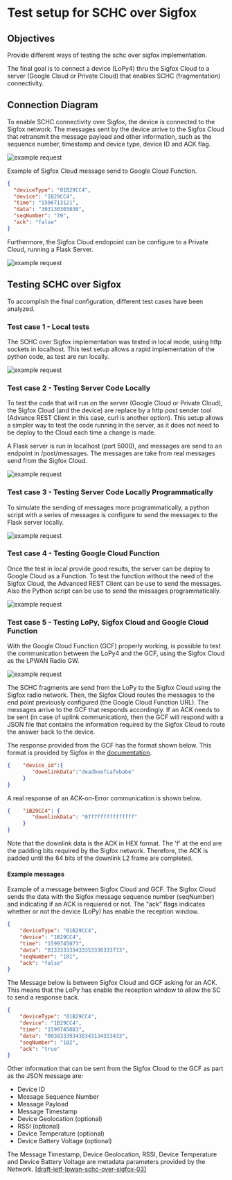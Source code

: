 # Test setup for SCHC over Sigfox

## Objectives

Provide different ways of testing the schc over sigfox implementation.

The final goal is to connect a device (LoPy4) thru the Sigfox Cloud to a server (Google Cloud or Private Cloud) that enables SCHC (fragmentation) connectivity. 

## Connection Diagram

To enable SCHC connectivity over Sigfox, the device is connected to the Sigfox network. The messages sent by the device arrive to the Sigfox Cloud that retransmit the message payload and other information, such as the sequence number, timestamp and device type, device ID and ACK flag.

![example request](images/schc_sigfox_diagrams_1.png)

Example of Sigfox Cloud message send to Google Cloud Function.

```json
{
  "deviceType": "01B29CC4",
  "device": "1B29CC4",
  "time": "1596713121",
  "data": "303130303030",
  "seqNumber": "39",
  "ack": "false"
}
```

Furthermore, the Sigfox Cloud endopoint can be configure to a Private Cloud, running a Flask Server.


![example request](images/schc_sigfox_diagrams_1_local.png)

## Testing SCHC over Sigfox

To accomplish the final configuration, different test cases have been analyzed.

### Test case 1 - Local tests

The SCHC over Sigfox implementation was tested in local mode, using http sockets in localhost. 
This test setup allows a rapid implementation of the python code, as test are run locally.

![example request](images/schc_sigfox_diagrams_5.png)

### Test case 2 - Testing Server Code Locally

To test the code that will run on the server (Google Cloud or Private Cloud), the Sigfox Cloud (and the device) are replace by a http post sender tool (Advance REST Client in this case, curl is another option). This setup allows a simpler way to test the code running in the server, as it does not need to be deploy to the Cloud each time a change is made. 

A Flask server is run in localhost (port 5000), and messages are send to an endpoint in /post/messages. The messages are take from real messages send from the Sigfox Cloud.

![example request](images/schc_sigfox_diagrams_3.png)

### Test case 3 - Testing Server Code Locally Programmatically

To simulate the sending of messages more programmatically, a python script with a series of messages is configure to send the messages to the Flask server locally. 

![example request](images/schc_sigfox_diagrams_4.png)


### Test case 4 - Testing Google Cloud Function

Once the test in local provide good results, the server can be deploy to Google Cloud as a Function. To test the function without the need of the Sigfox Cloud, the Advanced REST Client can be use to send the messages. Also the Python script can be use to send the messages programmatically.

![example request](images/schc_sigfox_diagrams_2.png)

### Test case 5 - Testing LoPy, Sigfox Cloud and Google Cloud Function

With the Google Cloud Function (GCF) properly working, is possible to test the communication between the LoPy4 and the GCF, using the Sigfox Cloud as the LPWAN Radio GW.

![example request](images/schc_sigfox_diagrams_1.png)

The SCHC fragments are send from the LoPy to the Sigfox Cloud using the Sigfox radio network. Then, the Sigfox Cloud routes the messages to the end point previously configured (the Google Cloud Function URL). The messages arrive to the GCF that responds accordingly. If an ACK needs to be sent (in case of uplink communication), then the GCF will respond with a JSON file that contains the information required by the Sigfox Cloud to route the answer back to the device.

The response provided from the GCF has the format shown below. This format is provided by Sigfox in the [documentation](https://support.sigfox.com/docs/acknowledge). 
```json
{    "device_id":{
        "downlinkData":"deadbeefcafebabe"
     }
}
```
A real response of an ACK-on-Error communication is shown below.
```json
{    "1B29CC4": {
        "downlinkData": "07f7ffffffffffff"
     }
}
```
Note that the downlink data is the ACK in HEX format. 
The 'f' at the end are the padding bits required by the Sigfox network. 
Therefore, the ACK is padded until the 64 bits of the downlink L2 frame are completed.



#### Example messages

Example of a message between Sigfox Cloud and GCF. 
The Sigfox Cloud sends the data with the Sigfox message sequence number (seqNumber) and indicating if an ACK is requiered or not. The "ack" flags indicates whether or not the device (LoPy) has enable the reception window.

```json
{
    "deviceType": "01B29CC4", 
    "device": "1B29CC4", 
    "time": "1599745073", 
    "data": "013333333433353336333733", 
    "seqNumber": "181", 
    "ack": "false"
}
```


The Message below is between Sigfox Cloud and GCF asking for an ACK. This means that the LoPy has enable the reception window to allow the SC to send a response back. 

```json
{
    "deviceType": "01B29CC4", 
    "device": "1B29CC4", 
    "time": "1599745083",
    "data": "003833393430343134323433",
    "seqNumber": "182",
    "ack": "true"
}
```

Other information that can be sent from the Sigfox Cloud to the GCF as part as the JSON message are: 

* Device ID
* Message Sequence Number
* Message Payload
* Message Timestamp
* Device Geolocation (optional)
* RSSI (optional)
* Device Temperature (optional)
* Device Battery Voltage (optional)

The Message Timestamp, Device Geolocation, RSSI, Device Temperature and Device Battery Voltage are metadata parameters provided by the Network. [[draft-ietf-lpwan-schc-over-sigfox-03]](https://www.ietf.org/id/draft-ietf-lpwan-schc-over-sigfox-03.txt)

